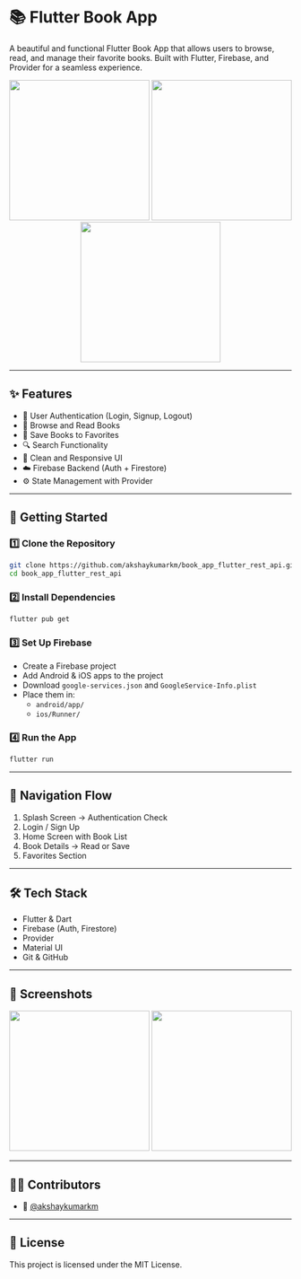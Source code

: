 # 📚 Flutter Book App

A beautiful and functional Flutter Book App that allows users to browse, read, and manage their favorite books. Built with Flutter, Firebase, and Provider for a seamless experience.

<p align="center">
    <img src="https://github.com/user-attachments/assets/e9a54ebd-4260-4beb-9942-69788244b754" width="250px" />
   <img src="https://github.com/user-attachments/assets/326b9c9b-c1dc-42c8-86e0-86e09a3b328a" width="250px" />
  <img src="https://github.com/user-attachments/assets/33fd8492-70e5-4cd9-828a-d090f7920683" width="250px" />
  
</p>



---


## ✨ Features

- 🔐 User Authentication (Login, Signup, Logout)
- 📖 Browse and Read Books
- 💾 Save Books to Favorites
- 🔍 Search Functionality
- 🎨 Clean and Responsive UI
- ☁️ Firebase Backend (Auth + Firestore)
- ⚙️ State Management with Provider

---

## 🚀 Getting Started

### 1️⃣ Clone the Repository

```bash
git clone https://github.com/akshaykumarkm/book_app_flutter_rest_api.git
cd book_app_flutter_rest_api
```

### 2️⃣ Install Dependencies

```bash
flutter pub get
```

### 3️⃣ Set Up Firebase

- Create a Firebase project
- Add Android & iOS apps to the project
- Download `google-services.json` and `GoogleService-Info.plist`
- Place them in:
  - `android/app/`
  - `ios/Runner/`

### 4️⃣ Run the App

```bash
flutter run
```

---

## 🧭 Navigation Flow

1. Splash Screen → Authentication Check  
2. Login / Sign Up  
3. Home Screen with Book List  
4. Book Details → Read or Save  
5. Favorites Section  

---

## 🛠️ Tech Stack

- Flutter & Dart  
- Firebase (Auth, Firestore)  
- Provider  
- Material UI  
- Git & GitHub  

---

## 📸 Screenshots


<p align="center">
   <img src="https://github.com/user-attachments/assets/faf8a7e4-8b0a-459a-a82d-43ba3f678499" width="250px" />
  <img src="https://github.com/user-attachments/assets/26677825-62af-49bc-9ada-15206efd4d8b" width="250px" />

</p>

---

## 🧑‍💻 Contributors

- 👤 [@akshaykumarkm](https://github.com/akshaykumarkm)

---

## 📄 License

This project is licensed under the MIT License.
